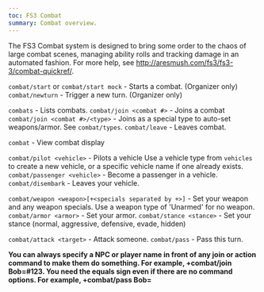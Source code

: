 ```yaml
---
toc: FS3 Combat
summary: Combat overview.
---
```

The FS3 Combat system is designed to bring some order to the chaos of large combat scenes, managing ability rolls and tracking damage in an automated fashion. For more help, see http://aresmush.com/fs3/fs3-3/combat-quickref/.

`combat/start` or `combat/start mock` - Starts a combat. (Organizer only)
`combat/newturn` - Trigger a new turn. (Organizer only)

`combats` - Lists combats.
`combat/join <combat #>` - Joins a combat
`combat/join <combat #>/<type>` - Joins as a special type to auto-set weapons/armor.  See `combat/types`.
`combat/leave` - Leaves combat.

`combat` - View combat display

`combat/pilot <vehicle>` - Pilots a vehicle
       Use a vehicle type from `vehicles` to create a new vehicle, or a specific vehicle name if one already exists.
`combat/passenger <vehicle>` - Become a passenger in a vehicle.
`combat/disembark` - Leaves your vehicle.

`combat/weapon <weapon>[+<specials separated by +>]` - Set your weapon and any weapon specials.
        Use a weapon type of 'Unarmed' for no weapon.
`combat/armor <armor>` - Set your armor.
`combat/stance <stance>` - Set your stance (normal, aggressive, defensive, evade, hidden)

`combat/attack <target>` - Attack someone.
`combat/pass` - Pass this turn.

**You can always specify a NPC or player name in front of any join or action command to make them do something.  For example, +combat/join Bob=#123.  You need the equals sign even if there are no command options.  For example, +combat/pass Bob=**
